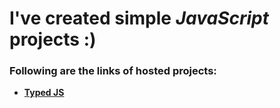 # I've created simple _JavaScript_ projects :)

### Following are the links of hosted projects:
- __[Typed JS](https://devmsrajput.github.io/JavaScript-Simple-Projects/Typed%20JS/)__
